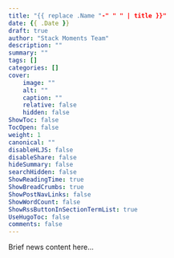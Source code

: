 ```yaml
---
title: "{{ replace .Name "-" " " | title }}"
date: {{ .Date }}
draft: true
author: "Stack Moments Team"
description: ""
summary: ""
tags: []
categories: []
cover:
    image: ""
    alt: ""
    caption: ""
    relative: false
    hidden: false
ShowToc: false
TocOpen: false
weight: 1
canonical: ""
disableHLJS: false
disableShare: false
hideSummary: false
searchHidden: false
ShowReadingTime: true
ShowBreadCrumbs: true
ShowPostNavLinks: false
ShowWordCount: false
ShowRssButtonInSectionTermList: true
UseHugoToc: false
comments: false
---
```


Brief news content here...

